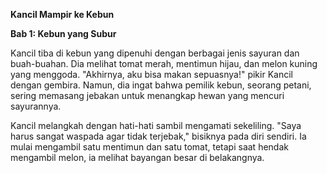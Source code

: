 
**Kancil Mampir ke Kebun**

**Bab 1: Kebun yang Subur**

Kancil tiba di kebun yang dipenuhi dengan berbagai jenis sayuran dan buah-buahan. Dia melihat tomat merah, mentimun hijau, dan melon kuning yang menggoda. "Akhirnya, aku bisa makan sepuasnya!" pikir Kancil dengan gembira. Namun, dia ingat bahwa pemilik kebun, seorang petani, sering memasang jebakan untuk menangkap hewan yang mencuri sayurannya.

Kancil melangkah dengan hati-hati sambil mengamati sekeliling. "Saya harus sangat waspada agar tidak terjebak," bisiknya pada diri sendiri. Ia mulai mengambil satu mentimun dan satu tomat, tetapi saat hendak mengambil melon, ia melihat bayangan besar di belakangnya.
